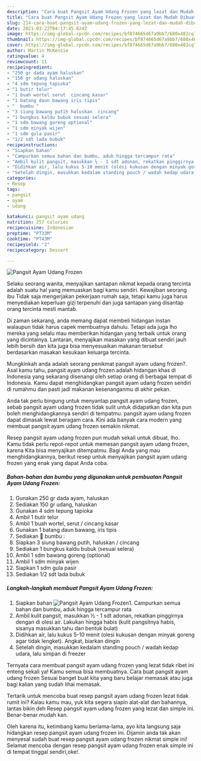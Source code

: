 ```yaml
---
description: "Cara buat Pangsit Ayam Udang Frozen yang lezat dan Mudah Dibuat"
title: "Cara buat Pangsit Ayam Udang Frozen yang lezat dan Mudah Dibuat"
slug: 214-cara-buat-pangsit-ayam-udang-frozen-yang-lezat-dan-mudah-dibuat
date: 2021-03-22T04:17:45.624Z
image: https://img-global.cpcdn.com/recipes/bf874665d67a9bb7/680x482cq70/pangsit-ayam-udang-frozen-foto-resep-utama.jpg
thumbnail: https://img-global.cpcdn.com/recipes/bf874665d67a9bb7/680x482cq70/pangsit-ayam-udang-frozen-foto-resep-utama.jpg
cover: https://img-global.cpcdn.com/recipes/bf874665d67a9bb7/680x482cq70/pangsit-ayam-udang-frozen-foto-resep-utama.jpg
author: Martin McKenzie
ratingvalue: 4
reviewcount: 11
recipeingredient:
- "250 gr dada ayam haluskan"
- "150 gr udang haluskan"
- "4 sdm tepung tapioka"
- "1 butir telur"
- "1 buah wortel serut  cincang kasar"
- "1 batang daun bawang iris tipis"
- "  bumbu "
- "3 siung bawang putih haluskan  cincang"
- "1 bungkus kaldu bubuk sesuai selera"
- "1 sdm bawang goreng optional"
- "1 sdm minyak wijen"
- "1 sdm gula pasir"
- "1/2 sdt lada bubuk"
recipeinstructions:
- "Siapkan bahan"
- "Campurkan semua bahan dan bumbu, aduk hingga tercampur rata"
- "Ambil kulit pangsit, masukkan ½ - 1 sdt adonan, rekatkan pinggirnya dengan di olesi air. Lakukan hingga habis (kulit pangsitnya habis, sisanya masukkan tahu dan bentuk bulat)"
- "Didihkan air, lalu kukus 5-10 menit (olesi kukusan dengan minyak goreng agar tidak lengket). Angkat, biarkan dingin"
- "Setelah dingin, masukkan kedalam standing pouch / wadah kedap udara, lalu simpan di freezer"
categories:
- Resep
tags:
- pangsit
- ayam
- udang

katakunci: pangsit ayam udang 
nutrition: 257 calories
recipecuisine: Indonesian
preptime: "PT33M"
cooktime: "PT43M"
recipeyield: "2"
recipecategory: Dessert

---
```



![Pangsit Ayam Udang Frozen](https://img-global.cpcdn.com/recipes/bf874665d67a9bb7/680x482cq70/pangsit-ayam-udang-frozen-foto-resep-utama.jpg)

Selaku seorang wanita, menyajikan santapan nikmat kepada orang tercinta adalah suatu hal yang memuaskan bagi kamu sendiri. Kewajiban seorang ibu Tidak saja mengerjakan pekerjaan rumah saja, tetapi kamu juga harus menyediakan keperluan gizi terpenuhi dan juga santapan yang disantap orang tercinta mesti mantab.

Di zaman  sekarang, anda memang dapat membeli hidangan instan walaupun tidak harus capek membuatnya dahulu. Tetapi ada juga lho mereka yang selalu mau memberikan hidangan yang terbaik untuk orang yang dicintainya. Lantaran, menyajikan masakan yang dibuat sendiri jauh lebih bersih dan kita juga bisa menyesuaikan makanan tersebut berdasarkan masakan kesukaan keluarga tercinta. 



Mungkinkah anda adalah seorang penikmat pangsit ayam udang frozen?. Asal kamu tahu, pangsit ayam udang frozen adalah hidangan khas di Indonesia yang sekarang disenangi oleh setiap orang di berbagai tempat di Indonesia. Kamu dapat menghidangkan pangsit ayam udang frozen sendiri di rumahmu dan pasti jadi makanan kesenanganmu di akhir pekan.

Anda tak perlu bingung untuk menyantap pangsit ayam udang frozen, sebab pangsit ayam udang frozen tidak sulit untuk didapatkan dan kita pun boleh menghidangkannya sendiri di tempatmu. pangsit ayam udang frozen dapat dimasak lewat beragam cara. Kini ada banyak cara modern yang membuat pangsit ayam udang frozen semakin nikmat.

Resep pangsit ayam udang frozen pun mudah sekali untuk dibuat, lho. Kamu tidak perlu repot-repot untuk memesan pangsit ayam udang frozen, karena Kita bisa menyajikan ditempatmu. Bagi Anda yang mau menghidangkannya, berikut resep untuk menyajikan pangsit ayam udang frozen yang enak yang dapat Anda coba.

<!--inarticleads1-->

##### Bahan-bahan dan bumbu yang digunakan untuk pembuatan Pangsit Ayam Udang Frozen:

1. Gunakan 250 gr dada ayam, haluskan
1. Sediakan 150 gr udang, haluskan
1. Gunakan 4 sdm tepung tapioka
1. Ambil 1 butir telur
1. Ambil 1 buah wortel, serut / cincang kasar
1. Gunakan 1 batang daun bawang, iris tipis
1. Sediakan  🥥 bumbu :
1. Siapkan 3 siung bawang putih, haluskan / cincang
1. Sediakan 1 bungkus kaldu bubuk (sesuai selera)
1. Ambil 1 sdm bawang goreng (optional)
1. Ambil 1 sdm minyak wijen
1. Siapkan 1 sdm gula pasir
1. Sediakan 1/2 sdt lada bubuk




<!--inarticleads2-->

##### Langkah-langkah membuat Pangsit Ayam Udang Frozen:

1. Siapkan bahan
<img src="https://img-global.cpcdn.com/steps/964eb8e072216c92/160x128cq70/pangsit-ayam-udang-frozen-langkah-memasak-1-foto.jpg" alt="Pangsit Ayam Udang Frozen">1. Campurkan semua bahan dan bumbu, aduk hingga tercampur rata
1. Ambil kulit pangsit, masukkan ½ - 1 sdt adonan, rekatkan pinggirnya dengan di olesi air. Lakukan hingga habis (kulit pangsitnya habis, sisanya masukkan tahu dan bentuk bulat)
1. Didihkan air, lalu kukus 5-10 menit (olesi kukusan dengan minyak goreng agar tidak lengket). Angkat, biarkan dingin
1. Setelah dingin, masukkan kedalam standing pouch / wadah kedap udara, lalu simpan di freezer




Ternyata cara membuat pangsit ayam udang frozen yang lezat tidak ribet ini enteng sekali ya! Kamu semua bisa membuatnya. Cara buat pangsit ayam udang frozen Sesuai banget buat kita yang baru belajar memasak atau juga bagi kalian yang sudah lihai memasak.

Tertarik untuk mencoba buat resep pangsit ayam udang frozen lezat tidak rumit ini? Kalau kamu mau, yuk kita segera siapin alat-alat dan bahannya, lantas bikin deh Resep pangsit ayam udang frozen yang lezat dan simple ini. Benar-benar mudah kan. 

Oleh karena itu, ketimbang kamu berlama-lama, ayo kita langsung saja hidangkan resep pangsit ayam udang frozen ini. Dijamin anda tak akan menyesal sudah buat resep pangsit ayam udang frozen nikmat simple ini! Selamat mencoba dengan resep pangsit ayam udang frozen enak simple ini di tempat tinggal sendiri,oke!.

